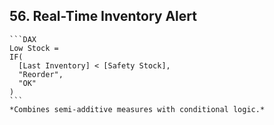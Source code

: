 ## 56. **Real-Time Inventory Alert**  
    ```DAX
    Low Stock = 
    IF(
      [Last Inventory] < [Safety Stock], 
      "Reorder", 
      "OK"
    )
    ```
    *Combines semi-additive measures with conditional logic.*
